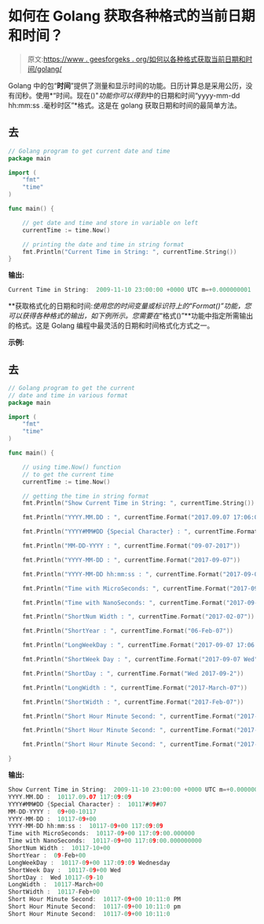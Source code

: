 # 如何在 Golang 获取各种格式的当前日期和时间？

> 原文:[https://www . geesforgeks . org/如何以各种格式获取当前日期和时间/golang/](https://www.geeksforgeeks.org/how-to-get-current-date-and-time-in-various-format-in-golang/)

Golang 中的包“**时间**”提供了测量和显示时间的功能。日历计算总是采用公历，没有闰秒。使用*“时间。现在()"*功能你可以得到*中的日期和时间“yyyy-mm-dd hh:mm:ss .毫秒时区”*格式。这是在 golang 获取日期和时间的最简单方法。

## 去

```go
// Golang program to get current date and time
package main

import (
    "fmt"
    "time"
)

func main() {

    // get date and time and store in variable on left
    currentTime := time.Now()

    // printing the date and time in string format
    fmt.Println("Current Time in String: ", currentTime.String())
}
```

**输出:**

```go
Current Time in String:  2009-11-10 23:00:00 +0000 UTC m=+0.000000001
```

**获取格式化的日期和时间:**使用您的时间变量或标识符上的*“Format()”*功能，您可以获得各种格式的输出，如下例所示。您需要在**“格式()”**功能中指定所需输出的格式。这是 Golang 编程中最灵活的日期和时间格式化方式之一。

**示例:**

## 去

```go
// Golang program to get the current
// date and time in various format
package main

import (
    "fmt"
    "time"
)

func main() {

    // using time.Now() function
    // to get the current time
    currentTime := time.Now()

    // getting the time in string format
    fmt.Println("Show Current Time in String: ", currentTime.String())

    fmt.Println("YYYY.MM.DD : ", currentTime.Format("2017.09.07 17:06:06"))

    fmt.Println("YYYY#MM#DD {Special Character} : ", currentTime.Format("2017#09#07"))

    fmt.Println("MM-DD-YYYY : ", currentTime.Format("09-07-2017"))

    fmt.Println("YYYY-MM-DD : ", currentTime.Format("2017-09-07"))

    fmt.Println("YYYY-MM-DD hh:mm:ss : ", currentTime.Format("2017-09-07 17:06:06"))

    fmt.Println("Time with MicroSeconds: ", currentTime.Format("2017-09-07 17:06:04.000000"))

    fmt.Println("Time with NanoSeconds: ", currentTime.Format("2017-09-07 17:06:04.000000000"))

    fmt.Println("ShortNum Width : ", currentTime.Format("2017-02-07"))

    fmt.Println("ShortYear : ", currentTime.Format("06-Feb-07"))

    fmt.Println("LongWeekDay : ", currentTime.Format("2017-09-07 17:06:06 Wednesday"))

    fmt.Println("ShortWeek Day : ", currentTime.Format("2017-09-07 Wed"))

    fmt.Println("ShortDay : ", currentTime.Format("Wed 2017-09-2"))

    fmt.Println("LongWidth : ", currentTime.Format("2017-March-07"))

    fmt.Println("ShortWidth : ", currentTime.Format("2017-Feb-07"))

    fmt.Println("Short Hour Minute Second: ", currentTime.Format("2017-09-07 2:3:5 PM"))

    fmt.Println("Short Hour Minute Second: ", currentTime.Format("2017-09-07 2:3:5 pm"))

    fmt.Println("Short Hour Minute Second: ", currentTime.Format("2017-09-07 2:3:5"))

}
```

**输出:**

```go
Show Current Time in String:  2009-11-10 23:00:00 +0000 UTC m=+0.000000001
YYYY.MM.DD :  10117.09.07 117:09:09
YYYY#MM#DD {Special Character} :  10117#09#07
MM-DD-YYYY :  09+00-10117
YYYY-MM-DD :  10117-09+00
YYYY-MM-DD hh:mm:ss :  10117-09+00 117:09:09
Time with MicroSeconds:  10117-09+00 117:09:00.000000
Time with NanoSeconds:  10117-09+00 117:09:00.000000000
ShortNum Width :  10117-10+00
ShortYear :  09-Feb+00
LongWeekDay :  10117-09+00 117:09:09 Wednesday
ShortWeek Day :  10117-09+00 Wed
ShortDay :  Wed 10117-09-10
LongWidth :  10117-March+00
ShortWidth :  10117-Feb+00
Short Hour Minute Second:  10117-09+00 10:11:0 PM
Short Hour Minute Second:  10117-09+00 10:11:0 pm
Short Hour Minute Second:  10117-09+00 10:11:0
```